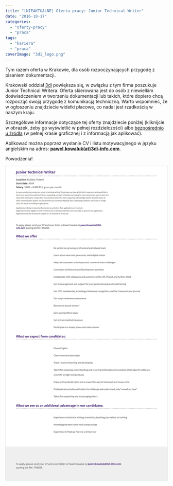 ```yaml
---
title: "[NIEAKTUALNE] Oferta pracy: Junior Technical Writer"
date: "2016-10-17"
categories: 
  - "oferty-pracy"
  - "praca"
tags: 
  - "kariera"
  - "praca"
coverImage: "3di_logo.png"
---
```


Tym razem oferta w Krakowie, dla osób rozpoczynających przygodę z pisaniem dokumentacji.

Krakowski oddział [3di](http://3di.com.pl/) powiększa się, w związku z tym firma poszukuje Junior Technical Writera. Oferta skierowana jest do osób z niewielkim doświadczeniem w tworzeniu dokumentacji lub takich, które dopiero chcą rozpocząć swoją przygodę z komunikacją techniczną. Warto wspomnieć, że w ogłoszeniu znajdziecie widełki płacowe, co nadal jest rzadkością w naszym kraju.

Szczegółowe informacje dotyczące tej oferty znajdziecie poniżej (kliknijcie w obrazek, żeby go wyświetlić w pełnej rozdzielczości) albo [bezpośrednio u źródła](http://3di.com.pl/junior-technical-writer/) (w pełnej krasie graficznej i z informacją jak aplikować).

Aplikować można poprzez wysłanie CV i listu motywacyjnego w języku angielskim na adres: **[pawel.kowaluk(at)3di-info.com](mailto:pawel.kowaluk@3di-info.com)**.

Powodzenia!

[![junior_tech_writer_3di](images/junior_tech_writer_3di.jpg)](http://techwriter.pl/wp-content/uploads/2016/10/junior_tech_writer_3di.jpg)
